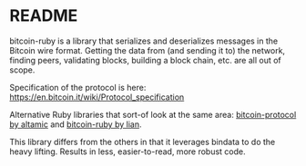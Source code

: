 README
======

bitcoin-ruby is a library that serializes and deserializes messages in the
Bitcoin wire format. Getting the data from (and sending it to) the network,
finding peers, validating blocks, building a block chain, etc. are all out of
scope.

Specification of the protocol is here:
https://en.bitcoin.it/wiki/Protocol_specification

Alternative Ruby libraries that sort-of look at the same area:
[bitcoin-protocol by altamic](https://github.com/altamic/bitcoin-protocol) and
[bitcoin-ruby by lian](https://github.com/lian/bitcoin-ruby).

This library differs from the others in that it leverages bindata to do the
heavy lifting. Results in less, easier-to-read, more robust code.
